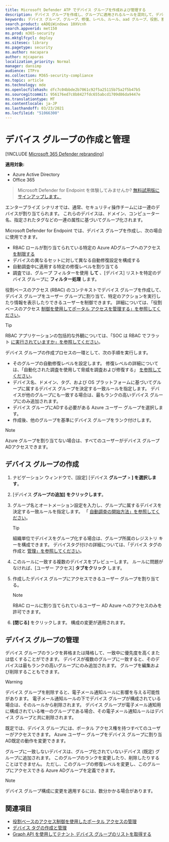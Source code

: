 ```yaml
---
title: Microsoft Defender ATP でデバイス グループを作成および管理する
description: デバイス グループを作成し、グループに適用されるルールを混同して、デバイス グループに自動修復レベルを設定する
keywords: デバイス グループ、グループ、修復、レベル、ルール、aad グループ、役割、割り当て、ランク
search.product: eADQiWindows 10XVcnh
search.appverid: met150
ms.prod: m365-security
ms.mktglfcycl: deploy
ms.sitesec: library
ms.pagetype: security
ms.author: macapara
author: mjcaparas
localization_priority: Normal
manager: dansimp
audience: ITPro
ms.collection: M365-security-compliance
ms.topic: article
ms.technology: mde
ms.openlocfilehash: dfc7c04bbde2b7061c92f5a25115b75a2f5b47b5
ms.sourcegitcommit: 956176ed7c8b8427fdc655abcd1709d86da9447e
ms.translationtype: MT
ms.contentlocale: ja-JP
ms.lasthandoff: 03/23/2021
ms.locfileid: "51066300"
---
```

# <a name="create-and-manage-device-groups"></a>デバイス グループの作成と管理

[!INCLUDE [Microsoft 365 Defender rebranding](../../includes/microsoft-defender.md)]


**適用対象:**
- Azure Active Directory
- Office 365

> Microsoft Defender for Endpoint を体験してみませんか? [無料試用版にサインアップします。](https://www.microsoft.com/microsoft-365/windows/microsoft-defender-atp?ocid=docs-wdatp-exposedapis-abovefoldlink)


エンタープライズ シナリオでは、通常、セキュリティ操作チームには一連のデバイスが割り当てられます。 これらのデバイスは、ドメイン、コンピューター名、指定されたタグなどの一連の属性に基づいてグループ化されます。

Microsoft Defender for Endpoint では、デバイス グループを作成し、次の場合に使用できます。
- RBAC ロールが割り当てられている特定の Azure ADグループへのアクセス [を制限する](rbac.md) 
- デバイスの異なるセットに対して異なる自動修復設定を構成する
- 自動調査中に適用する特定の修復レベルを割り当てる
- 調査では、グループ フィルターを使用 **して** 、[デバイス] リストを特定のデバイス グループに **フィルター処理** します。

役割ベースのアクセス (RBAC) のコンテキストでデバイス グループを作成して、デバイス グループをユーザー グループに割り当て、特定のアクションを実行したり情報を表示したりできるユーザーを制御できます。 詳細については、「役割ベースのアクセス [制御を使用してポータル アクセスを管理する」を参照してください](rbac.md)。

>[!TIP]
> RBAC アプリケーションの包括的な外観については、「SOC は RBAC でフラット [に実行されていますか」を参照してください](https://techcommunity.microsoft.com/t5/Windows-Defender-ATP/Is-your-SOC-running-flat-with-limited-RBAC/ba-p/320015)。

デバイス グループの作成プロセスの一環として、次の手順を実行します。
- そのグループの自動修復レベルを設定します。 修復レベルの詳細については、「自動化された調査を使用して脅威を調査および修復する」 [を参照してください](automated-investigations.md)。
- デバイス名、ドメイン、タグ、および OS プラットフォームに基づいてグループに属するデバイス グループを決定する一致ルールを指定します。 デバイスが他のグループにも一致する場合は、最もランクの高いデバイス グループにのみ追加されます。
- デバイス グループにADする必要がある Azure ユーザー グループを選択します。
- 作成後、他のグループを基準にデバイス グループをランク付けします。

>[!NOTE]
>Azure グループを割り当てない場合は、すべてのユーザーがデバイス グループADアクセスできます。

## <a name="create-a-device-group"></a>デバイス グループの作成

1. ナビゲーション ウィンドウで、[設定] [デバイス **グループ**  >  **] を選択します**。

2. [デバイス **グループの追加] をクリックします**。

3. グループ名とオートメーション設定を入力し、グループに属するデバイスを決定する一致ルールを指定します。 「 [自動調査の開始方法」を参照してください](automated-investigations.md#how-the-automated-investigation-starts)。

    >[!TIP]
    >組織単位でデバイスをグループ化する場合は、グループ所属のレジストリ キーを構成できます。 デバイスタグ付けの詳細については、「デバイス タグの作成と [管理」を参照してください](machine-tags.md)。

4. このルールに一致する複数のデバイスをプレビューします。 ルールに問題がなければ、[ユーザー アクセス] **タブをクリック** します。

5. 作成したデバイス グループにアクセスできるユーザー グループを割り当てる。

    >[!NOTE]
    >RBAC ロールに割り当てられているユーザー AD Azure へのアクセスのみを許可できます。

6. **[閉じる]** をクリックします。 構成の変更が適用されます。

## <a name="manage-device-groups"></a>デバイス グループの管理

デバイス グループのランクを昇格または降格して、一致中に優先度を高くまたは低くすることができます。 デバイスが複数のグループに一致すると、そのデバイスは最もランクの高いグループにのみ追加されます。 グループを編集および削除することもできます。

>[!WARNING]
>デバイス グループを削除すると、電子メール通知ルールに影響を与える可能性があります。 電子メール通知ルールの下でデバイス グループが構成されている場合は、そのルールから削除されます。 デバイス グループが電子メール通知用に構成されている唯一のグループである場合、その電子メール通知ルールはデバイス グループと共に削除されます。

既定では、デバイス グループには、ポータル アクセス権を持つすべてのユーザーがアクセスできます。 Azure ユーザー グループをデバイス グループに割り当AD既定の動作を変更できます。

グループに一致しないデバイスは、グループ化されていないデバイス (既定) グループに追加されます。 このグループのランクを変更したり、削除したりすることはできません。 ただし、このグループの修復レベルを変更し、このグループにアクセスできる Azure ADグループを定義できます。

>[!NOTE]
> デバイス グループ構成に変更を適用するには、数分かかる場合があります。

## <a name="related-topics"></a>関連項目

- [役割ベースのアクセス制御を使用したポータル アクセスの管理](rbac.md)
- [デバイス タグの作成と管理](machine-tags.md)
- [Graph API を使用してテナント デバイス グループのリストを取得する](https://docs.microsoft.com/graph/api/device-list-memberof)
